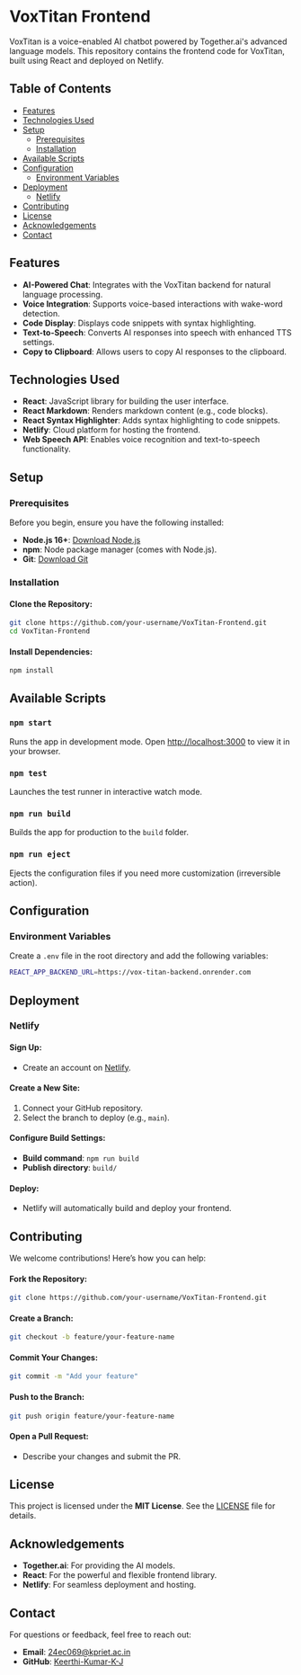 # VoxTitan Frontend

VoxTitan is a voice-enabled AI chatbot powered by Together.ai's advanced language models. This repository contains the frontend code for VoxTitan, built using React and deployed on Netlify.

## Table of Contents
- [Features](#features)
- [Technologies Used](#technologies-used)
- [Setup](#setup)
  - [Prerequisites](#prerequisites)
  - [Installation](#installation)
- [Available Scripts](#available-scripts)
- [Configuration](#configuration)
  - [Environment Variables](#environment-variables)
- [Deployment](#deployment)
  - [Netlify](#netlify)
- [Contributing](#contributing)
- [License](#license)
- [Acknowledgements](#acknowledgements)
- [Contact](#contact)

## Features
- **AI-Powered Chat**: Integrates with the VoxTitan backend for natural language processing.
- **Voice Integration**: Supports voice-based interactions with wake-word detection.
- **Code Display**: Displays code snippets with syntax highlighting.
- **Text-to-Speech**: Converts AI responses into speech with enhanced TTS settings.
- **Copy to Clipboard**: Allows users to copy AI responses to the clipboard.

## Technologies Used
- **React**: JavaScript library for building the user interface.
- **React Markdown**: Renders markdown content (e.g., code blocks).
- **React Syntax Highlighter**: Adds syntax highlighting to code snippets.
- **Netlify**: Cloud platform for hosting the frontend.
- **Web Speech API**: Enables voice recognition and text-to-speech functionality.

## Setup
### Prerequisites
Before you begin, ensure you have the following installed:

- **Node.js 16+**: [Download Node.js](https://nodejs.org/)
- **npm**: Node package manager (comes with Node.js).
- **Git**: [Download Git](https://git-scm.com/downloads)

### Installation
#### Clone the Repository:
```sh
git clone https://github.com/your-username/VoxTitan-Frontend.git
cd VoxTitan-Frontend
```

#### Install Dependencies:
```sh
npm install
```

## Available Scripts
### `npm start`
Runs the app in development mode.
Open [http://localhost:3000](http://localhost:3000) to view it in your browser.

### `npm test`
Launches the test runner in interactive watch mode.

### `npm run build`
Builds the app for production to the `build` folder.

### `npm run eject`
Ejects the configuration files if you need more customization (irreversible action).

## Configuration
### Environment Variables
Create a `.env` file in the root directory and add the following variables:
```sh
REACT_APP_BACKEND_URL=https://vox-titan-backend.onrender.com
```

## Deployment
### Netlify
#### Sign Up:
- Create an account on [Netlify](https://www.netlify.com/).

#### Create a New Site:
1. Connect your GitHub repository.
2. Select the branch to deploy (e.g., `main`).

#### Configure Build Settings:
- **Build command**: `npm run build`
- **Publish directory**: `build/`

#### Deploy:
- Netlify will automatically build and deploy your frontend.

## Contributing
We welcome contributions! Here’s how you can help:

#### Fork the Repository:
```sh
git clone https://github.com/your-username/VoxTitan-Frontend.git
```

#### Create a Branch:
```sh
git checkout -b feature/your-feature-name
```

#### Commit Your Changes:
```sh
git commit -m "Add your feature"
```

#### Push to the Branch:
```sh
git push origin feature/your-feature-name
```

#### Open a Pull Request:
- Describe your changes and submit the PR.

## License
This project is licensed under the **MIT License**. See the [LICENSE](LICENSE) file for details.

## Acknowledgements
- **Together.ai**: For providing the AI models.
- **React**: For the powerful and flexible frontend library.
- **Netlify**: For seamless deployment and hosting.

## Contact
For questions or feedback, feel free to reach out:

- **Email**: 24ec069@kpriet.ac.in
- **GitHub**: [Keerthi-Kumar-K-J](https://github.com/Keerthi-Kumar-K-J)
